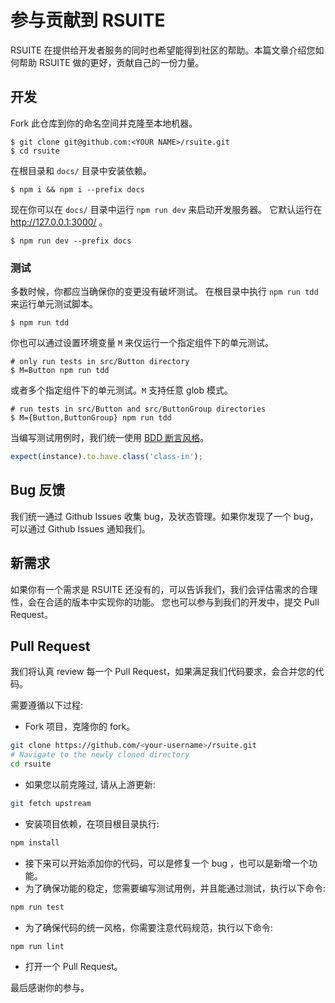 # 参与贡献到 RSUITE

RSUITE 在提供给开发者服务的同时也希望能得到社区的帮助。本篇文章介绍您如何帮助 RSUITE 做的更好，贡献自己的一份力量。

## 开发

Fork 此仓库到你的命名空间并克隆至本地机器。

    $ git clone git@github.com:<YOUR NAME>/rsuite.git
    $ cd rsuite

在根目录和 `docs/` 目录中安装依赖。

    $ npm i && npm i --prefix docs

现在你可以在 `docs/` 目录中运行 `npm run dev` 来启动开发服务器。
它默认运行在 http://127.0.0.1:3000/ 。

    $ npm run dev --prefix docs

### 测试

多数时候，你都应当确保你的变更没有破坏测试。
在根目录中执行 `npm run tdd` 来运行单元测试脚本。

    $ npm run tdd

你也可以通过设置环境变量 `M` 来仅运行一个指定组件下的单元测试。

    # only run tests in src/Button directory
    $ M=Button npm run tdd

或者多个指定组件下的单元测试。`M` 支持任意 glob 模式。

    # run tests in src/Button and src/ButtonGroup directories
    $ M={Button,ButtonGroup} npm run tdd

当编写测试用例时，我们统一使用 [BDD 断言风格](https://www.chaijs.com/api/bdd/)。

```ts
expect(instance).to.have.class('class-in');
```

## Bug 反馈

我们统一通过 Github Issues 收集 bug，及状态管理。如果你发现了一个 bug，可以通过 Github Issues 通知我们。

## 新需求

如果你有一个需求是 RSUITE 还没有的，可以告诉我们，我们会评估需求的合理性，会在合适的版本中实现你的功能。 您也可以参与到我们的开发中，提交 Pull Request。

## Pull Request

我们将认真 review 每一个 Pull Request，如果满足我们代码要求，会合并您的代码。

需要遵循以下过程:

- Fork 项目，克隆你的 fork。

```bash
git clone https://github.com/<your-username>/rsuite.git
# Navigate to the newly cloned directory
cd rsuite
```

- 如果您以前克隆过, 请从上游更新:

```bash
git fetch upstream
```

- 安装项目依赖，在项目根目录执行:

```bash
npm install
```

- 接下来可以开始添加你的代码，可以是修复一个 bug ，也可以是新增一个功能。
- 为了确保功能的稳定，您需要编写测试用例，并且能通过测试，执行以下命令:

```bash
npm run test
```

- 为了确保代码的统一风格，你需要注意代码规范，执行以下命令:

```bash
npm run lint
```

- 打开一个 Pull Request。

最后感谢你的参与。
